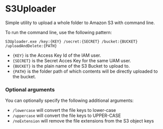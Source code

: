 # S3Uploader
Simple utility to upload a whole folder to Amazon S3 with command line.

To run the command line, use the following pattern:
```
S3Uploader.exe /key:{KEY} /secret:{SECRET} /bucket:{BUCKET} /uploadAndDelete:{PATH}
```

- `{KEY}` is the Access Key Id of the IAM user.
- `{SECRET}` is the Secret Acces Key for the same UAM user.
- `{BUCKET}` is the plain name of the S3 Bucket to upload to.
- `{PATH}` is the folder path of which contents will be directly uploaded to the bucket.

### Optional arguments

You can optionally specify the following additional arguments:

- `/lowercase` will convert the file keys to lower-case
- `/uppercase` will convert the file keys to UPPER-CASE
- `/noExtension` will remove the file extensions from the S3 object keys
